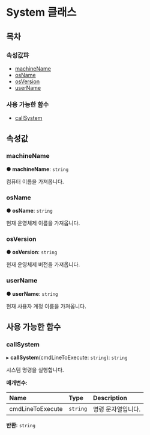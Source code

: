 # System 클래스

## 목차

### 속성값퍄

* [machineName](https://github.com/AffectScript/affectscript-docs/tree/306de14a6253b187416c39813dcd85cd8989dc14/javascript-api/api/controls/system-class.md#machinename)
* [osName](https://github.com/AffectScript/affectscript-docs/tree/306de14a6253b187416c39813dcd85cd8989dc14/javascript-api/api/controls/system-class.md#osname)
* [osVersion](https://github.com/AffectScript/affectscript-docs/tree/306de14a6253b187416c39813dcd85cd8989dc14/javascript-api/api/controls/system-class.md#osversion)
* [userName](https://github.com/AffectScript/affectscript-docs/tree/306de14a6253b187416c39813dcd85cd8989dc14/javascript-api/api/controls/system-class.md#username)

### 사용 가능한 함수

* [callSystem](https://github.com/AffectScript/affectscript-docs/tree/306de14a6253b187416c39813dcd85cd8989dc14/javascript-api/api/controls/system-class.md#callsystem)

## 속성값

### machineName <a id="machinename"></a>

**● machineName**: `string`

컴퓨터 이름을 가져옵니다.

### osName <a id="osname"></a>

**● osName**: `string`

현재 운영체제 이름을 가져옵니다.

### osVersion <a id="osversion"></a>

**● osVersion**: `string`

현재 운영체제 버전을 가져옵니다.

### userName <a id="username"></a>

**● userName**: `string`

현재 사용자 계정 이름을 가져옵니다.

## 사용 가능한 함수

### callSystem <a id="callsystem"></a>

▸ **callSystem**\(cmdLineToExecute: `string`\): `string`

시스템 명령을 실행합니다.

**매개변수:**

| Name | Type | Description |
| :--- | :--- | :--- |
| cmdLineToExecute | `string` | 명령 문자열입니다. |

**반환:** `string`

